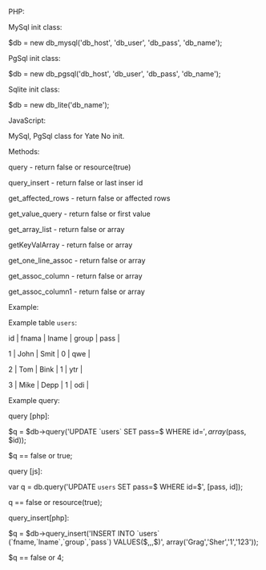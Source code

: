   
PHP:

  MySql init class:
  
  $db = new db_mysql('db_host', 'db_user', 'db_pass', 'db_name');
  
  PgSql init class:
  
  $db = new db_pgsql('db_host', 'db_user', 'db_pass', 'db_name');

  Sqlite init class:
  
  $db = new db_lite('db_name');
  
JavaScript:

  MySql, PgSql class for Yate
  No init.

Methods:

  query - return false or resource(true)
  
  query_insert - return false or last inser id
  
  get_affected_rows - return false or affected rows
  
  get_value_query - return false or first value
  
  get_array_list - return false or array
  
  getKeyValArray - return false or array 
  
  get_one_line_assoc - return false or array 
  
  get_assoc_column - return false or array
  
  get_assoc_column1 - return false or array
  
  

Example:


  Example table `users`:
  
  id | fnama | lname | group | pass | 
  
  1  | John  | Smit  |   0   | qwe  |
  
  2  | Tom   | Bink  |   1   | ytr  |
  
  3  | Mike  | Depp  |   1   | odi  |
  

  Example query:
  
  query [php]:
  
  
  $q = $db->query('UPDATE `users` SET pass=$ WHERE id=$', array($pass, $id));
  
  $q == false or true;
  
  query [js]:
  
  var q = db.query('UPDATE `users` SET pass=$ WHERE id=$', [pass, id]);
  
  q == false or resource(true);
  
  
  query_insert[php]:
  
  $q = $db->query_insert('INSERT INTO `users` (`fname,`lname`,`group`,`pass`) VALUES($,$,$,$)', array('Grag','Sher','1','123'));
  
  $q == false or 4;
  
  
  
  

